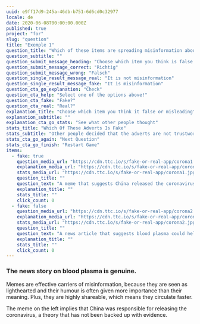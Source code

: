 ```yaml
---
uuid: e9ff17d9-245a-46db-b751-6d6cd0c32977
locale: de
date: 2020-06-08T00:00:00.000Z
published: true
project: "for"
slug: "question"
title: "Exemple 1"
question_title: "Which of these items are spreading misinformation about coronavirus?"
question_subtitle: ""
question_submit_message_heading: "Choose which item you think is false or misleading"
question_submit_message_correct: "Richtig"
question_submit_message_wrong: "Falsch"
question_single_result_message_real: "It is not misinformation"
question_single_result_message_fake: "It is misinformation"
question_cta_go_explanation: "Check"
question_cta_help: "Select one of the options above!"
question_cta_fake: "Fake?"
question_cta_real: "Real?"
explanation_title: "Choose which item you think it false or misleading"
explanation_subtitle: ""
explanation_cta_go_stats: "See what other people thought"
stats_title: "Which Of These Adverts Is Fake"
stats_subtitle: "Other people decided that the adverts are not trustworthy"
stats_cta_go_again: "Next Question"
stats_cta_go_finish: "Restart Game"
items:
  - fake: true
    question_media_url: "https://cdn.ttc.io/s/fake-or-real-app/corona1.jpg"
    explanation_media_url: "https://cdn.ttc.io/s/fake-or-real-app/corona1.jpg"
    stats_media_url: "https://cdn.ttc.io/s/fake-or-real-app/corona1.jpg"
    question_title: ""
    question_text: "A meme that suggests China released the coronavirus"
    explanation_title: ""
    stats_title: ""
    click_count: 0
  - fake: false
    question_media_url: "https://cdn.ttc.io/s/fake-or-real-app/corona2.jpg"
    explanation_media_url: "https://cdn.ttc.io/s/fake-or-real-app/corona2.jpg"
    stats_media_url: "https://cdn.ttc.io/s/fake-or-real-app/corona2.jpg"
    question_title: ""
    question_text: "A news article that suggests blood plasma could help cure coronavirus"
    explanation_title: ""
    stats_title: ""
    click_count: 0
---
```


### The news story on blood plasma is genuine.

Memes are effective carriers of misinformation, because they are seen as lighthearted and their humour is often given more importance than their meaning. Plus, they are highly shareable, which means they circulate faster.

The meme on the left implies that China was responsible for releasing the coronavirus, a theory that has not been backed up with evidence.

